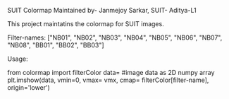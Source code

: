 ﻿SUIT Colormap
Maintained by- Janmejoy Sarkar, SUIT- Aditya-L1

This project maintatins the colormap for SUIT images.

Filter-names:
["NB01", "NB02", "NB03", "NB04", "NB05", "NB06", "NB07", "NB08", "BB01", "BB02", "BB03"]




Usage:

from colormap import filterColor
data= #image data as 2D numpy array
plt.imshow(data, vmin=0, vmax= vmx, cmap= filterColor[filter-name], origin='lower')

